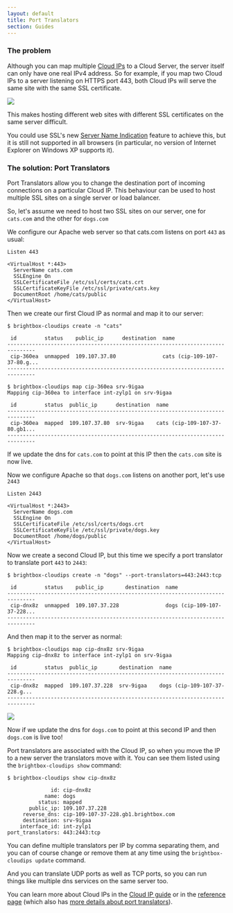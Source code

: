 ```yaml
---
layout: default
title: Port Translators
section: Guides
---
```


### The problem

Although you can map multiple
[Cloud IPs](http://docs.brightbox.com/guides/cli/cloud-ips/) to a
Cloud Server, the server itself can only have one real IPv4
address. So for example, if you map two Cloud IPs to a server
listening on HTTPS port 443, both Cloud IPs will serve the same site
with the same SSL certificate.

![](/images/port-translators-none.png)

This makes hosting different web sites with different SSL certificates
on the same server difficult.

You could use SSL's new
[Server Name Indication](http://en.wikipedia.org/wiki/Server_Name_Indication)
feature to achieve this, but it is still not supported in all browsers
(in particular, no version of Internet Explorer on Windows XP supports
it).

### The solution: Port Translators

Port Translators allow you to change the destination port of incoming
connections on a particular Cloud IP. This behaviour can be used to
host multiple SSL sites on a single server or load balancer.

So, let's assume we need to host two SSL sites on our server, one for
<code>cats.com</code> and the other for <code>dogs.com</code>

We configure our Apache web server so that cats.com listens on port
<code>443</code> as usual:

    Listen 443
    
    <VirtualHost *:443>
      ServerName cats.com
      SSLEngine On
      SSLCertificateFile /etc/ssl/certs/cats.crt
      SSLCertificateKeyFile /etc/ssl/private/cats.key
      DocumentRoot /home/cats/public
    </VirtualHost>


Then we create our first Cloud IP as normal and map it to our server:
    
    $ brightbox-cloudips create -n "cats" 
    
     id         status    public_ip      destination  name
    -------------------------------------------------------------------------------
     cip-360ea  unmapped  109.107.37.80               cats (cip-109-107-37-80.g...
    -------------------------------------------------------------------------------
    
    $ brightbox-cloudips map cip-360ea srv-9igaa
    Mapping cip-360ea to interface int-zylp1 on srv-9igaa
    
     id         status  public_ip      destination  name                   
    -------------------------------------------------------------------------------
     cip-360ea  mapped  109.107.37.80  srv-9igaa    cats (cip-109-107-37-80.gb1...
    -------------------------------------------------------------------------------

If we update the dns for <code>cats.com</code> to point at this IP
then the <code>cats.com</code> site is now live.

Now we configure Apache so that <code>dogs.com</code> listens on another port,
let's use <code>2443</code>

    Listen 2443
    
    <VirtualHost *:2443>
      ServerName dogs.com
      SSLEngine On
      SSLCertificateFile /etc/ssl/certs/dogs.crt
      SSLCertificateKeyFile /etc/ssl/private/dogs.key
      DocumentRoot /home/dogs/public
    </VirtualHost>

Now we create a second Cloud IP, but this time we specify a port
translator to translate port <code>443</code> to <code>2443</code>:

    $ brightbox-cloudips create -n "dogs" --port-translators=443:2443:tcp
    
     id         status    public_ip       destination  name
    -------------------------------------------------------------------------------
     cip-dnx8z  unmapped  109.107.37.228               dogs (cip-109-107-37-228...
    -------------------------------------------------------------------------------

And then map it to the server as normal:

    $ brightbox-cloudips map cip-dnx8z srv-9igaa
    Mapping cip-dnx8z to interface int-zylp1 on srv-9igaa
    
     id         status  public_ip       destination  name                  
    -------------------------------------------------------------------------------
     cip-dnx8z  mapped  109.107.37.228  srv-9igaa    dogs (cip-109-107-37-228.g...
    -------------------------------------------------------------------------------

![](/images/port-translators-2443.png)

Now if we update the dns for <code>dogs.com</code> to point at this
second IP and then <code>dogs.com</code> is live too!

Port translators are associated with the Cloud IP, so when you move
the IP to a new server the translators move with it.  You can see them
listed using the <code>brightbox-cloudips show</code> command:

    $ brightbox-cloudips show cip-dnx8z
    
                  id: cip-dnx8z
                name: dogs
              status: mapped
           public_ip: 109.107.37.228
         reverse_dns: cip-109-107-37-228.gb1.brightbox.com
         destination: srv-9igaa
        interface_id: int-zylp1
    port_translators: 443:2443:tcp

You can define multiple translators per IP by comma separating them,
and you can of course change or remove them at any time using the
<code>brightbox-cloudips update</code> command.

And you can translate UDP ports as well as TCP ports, so you can run
things like multiple dns services on the same server too.

You can learn more about Cloud IPs in the
[Cloud IP guide](/guides/cli/cloud-ips) or in the
[reference page](/reference/cloud-ips) (which also has
[more details about port translators](/reference/cloud-ips/#port_translators)).
